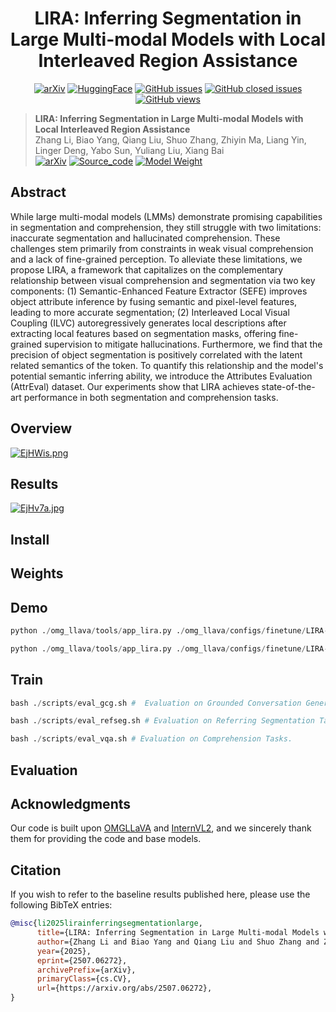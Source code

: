 <div align="center" xmlns="http://www.w3.org/1999/html">
<h1 align="center">
LIRA: Inferring Segmentation in Large Multi-modal Models with Local Interleaved Region Assistance
</h1>

[![arXiv](https://img.shields.io/badge/Arxiv-LIRA-b31b1b.svg?logo=arXiv)](https://arxiv.org/abs/2507.06272)
[![HuggingFace](https://img.shields.io/badge/HuggingFace-black.svg?logo=HuggingFace)](https://huggingface.co/echo840/LIRA)
[![GitHub issues](https://img.shields.io/github/issues/echo840/LIRA?color=critical&label=Issues)](https://github.com/echo840/LIRA/issues?q=is%3Aopen+is%3Aissue)
[![GitHub closed issues](https://img.shields.io/github/issues-closed/echo840/LIRA?color=success&label=Issues)](https://github.com/echo840/LIRA/issues?q=is%3Aissue+is%3Aclosed)
[![GitHub views](https://komarev.com/ghpvc/?username=Yuliang-Liu&repo=LIRA&color=brightgreen&label=Views)](https://github.com/echo840/LIRA)
</div>


> **LIRA: Inferring Segmentation in Large Multi-modal Models with Local Interleaved Region Assistance**<br>
> Zhang Li, Biao Yang, Qiang Liu, Shuo Zhang, Zhiyin Ma, Liang Yin, Linger Deng, Yabo Sun, Yuliang Liu, Xiang Bai <br>
[![arXiv](https://img.shields.io/badge/Arxiv-b31b1b.svg?logo=arXiv)](https://arxiv.org/abs/2507.06272) 
[![Source_code](https://img.shields.io/badge/Code-Available-white)](README.md)
[![Model Weight](https://img.shields.io/badge/HuggingFace-gray)](https://huggingface.co/echo840/)


## Abstract
While large multi-modal models (LMMs) demonstrate promising capabilities in segmentation and comprehension, they still struggle with two limitations: inaccurate segmentation and hallucinated comprehension. These challenges stem primarily from constraints in weak visual comprehension and a lack of fine-grained perception. To alleviate these limitations, we propose LIRA, a framework that capitalizes on the complementary relationship between visual comprehension and segmentation via two key components: (1) Semantic-Enhanced Feature Extractor (SEFE) improves object attribute inference by fusing semantic and pixel-level features, leading to more accurate segmentation; (2) Interleaved Local Visual Coupling (ILVC) autoregressively generates local descriptions after extracting local features based on segmentation masks, offering fine-grained supervision to mitigate hallucinations. Furthermore, we find that the precision of object segmentation is positively correlated with the latent related semantics of the <seg> token. To quantify this relationship and the model's potential semantic inferring ability, we introduce the Attributes Evaluation (AttrEval) dataset. Our experiments show that LIRA achieves state-of-the-art performance in both segmentation and comprehension tasks.


## Overview
<a href="https://zimgs.com/i/EjHWis"><img src="https://v1.ax1x.com/2025/09/26/EjHWis.png" alt="EjHWis.png" border="0" /></a>


## Results
<a href="https://zimgs.com/i/EjHv7a"><img src="https://v1.ax1x.com/2025/09/26/EjHv7a.jpg" alt="EjHv7a.jpg" border="0" /></a>



## Install



## Weights


## Demo
```python 
python ./omg_llava/tools/app_lira.py ./omg_llava/configs/finetune/LIRA-2B.py ./model_weight/LIRA-2B.pth
```
```python 
python ./omg_llava/tools/app_lira.py ./omg_llava/configs/finetune/LIRA-8B.py ./model_weight/LIRA-8B.pth
```

## Train
```python 
bash ./scripts/eval_gcg.sh #  Evaluation on Grounded Conversation Generation Tasks.

bash ./scripts/eval_refseg.sh # Evaluation on Referring Segmentation Tasks.

bash ./scripts/eval_vqa.sh # Evaluation on Comprehension Tasks.
```

## Evaluation



## Acknowledgments
Our code is built upon [OMGLLaVA](https://github.com/lxtGH/OMG-Seg) and [InternVL2](https://github.com/OpenGVLab/InternVL), and we sincerely thank them for providing the code and base models.


## Citation
If you wish to refer to the baseline results published here, please use the following BibTeX entries:
```BibTeX
@misc{li2025lirainferringsegmentationlarge,
      title={LIRA: Inferring Segmentation in Large Multi-modal Models with Local Interleaved Region Assistance}, 
      author={Zhang Li and Biao Yang and Qiang Liu and Shuo Zhang and Zhiyin Ma and Liang Yin and Linger Deng and Yabo Sun and Yuliang Liu and Xiang Bai},
      year={2025},
      eprint={2507.06272},
      archivePrefix={arXiv},
      primaryClass={cs.CV},
      url={https://arxiv.org/abs/2507.06272}, 
}
```

